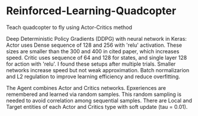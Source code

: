 # Reinforced-Learning-Quadcopter
Teach quadcopter to fly using Actor-Critics method

Deep Deterministic Policy Gradients (DDPG) with neural network in Keras:
Actor uses Dense sequence of 128 and 256 with 'relu' activation. 
These sizes are smaller than the 300 and 400 in cited paper, which increases speed. 
Critic uses sequence of 64 and 128 for states, and single layer 128 for action with 'relu'. 
I found these setups after multiple trials. Smaller networks increase speed but not weak approximation. 
Batch normalizarion and L2 regulation to improve learning efficiency and reduce overfitting. 

The Agent combines Actor and Critics networks. Epxeriences are remembered and learned via random samples. 
This random sampling is needed to avoid correlation among sequential samples. 
There are Local and Target entities of each Actor and Critics type with soft update (tau = 0.01). 
